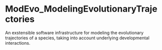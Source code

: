 # ModEvo_ModelingEvolutionaryTrajectories
An exstensible software infrastructure for modeling the evolutionary trajectories of a species, taking into account underlying developmental interactions.
